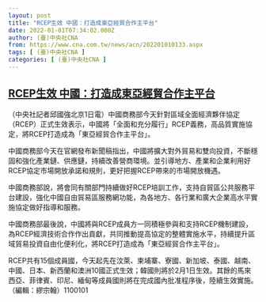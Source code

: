 ```yaml
---
layout: post
title: "RCEP生效 中國：打造成東亞經貿合作主平台"
date: 2022-01-01T07:34:02.000Z
author: (臺)中央社CNA
from: https://www.cna.com.tw/news/acn/202201010133.aspx
tags: [ (臺)中央社CNA ]
categories: [ (臺)中央社CNA ]
---
```

<!--1641022442000-->
[RCEP生效 中國：打造成東亞經貿合作主平台](https://www.cna.com.tw/news/acn/202201010133.aspx)
------

<div>
<div></div><div><p>（中央社記者邱國強北京1日電）中國商務部今天針對區域全面經濟夥伴協定（RCEP）正式生效表示，中國將「全面和充分履行」RCEP義務，高品質實施協定，將RCEP打造成為「東亞經貿合作主平台」。</p><p>中國商務部今天在官網發布新聞稿指出，中國將擴大對外貿易和雙向投資，不斷穩固和強化產業鏈、供應鏈，持續改善營商環境。並引導地方、產業和企業利用好RCEP協定市場開放承諾和規則，更好把握RCEP帶來的市場開放機遇。</p><p>中國商務部說，將會同有關部門持續做好RCEP培訓工作，支持自貿區公共服務平台建設，強化中國自由貿易區服務網功能，為各地方、各行業和廣大企業高水平實施協定做好指導和服務。</p><p>中國商務部最後說，中國將與RCEP成員方一同積極參與和支持RCEP機制建設，為RCEP經濟技術合作作出貢獻，共同推動提高協定的整體實施水平，持續提升區域貿易投資自由化便利化，將RCEP打造成為「東亞經貿合作主平台」。</p><p>RCEP共有15個成員國，今天起先在汶萊、柬埔寨、寮國、新加坡、泰國、越南、中國、日本、新西蘭和澳洲10國正式生效；韓國則將於2月1日生效。其餘的馬來西亞、菲律賓、印尼、緬甸等成員國則將在完成國內批准程序後，陸續生效實施。（編輯：繆宗翰）1100101</p></div>
</div>
